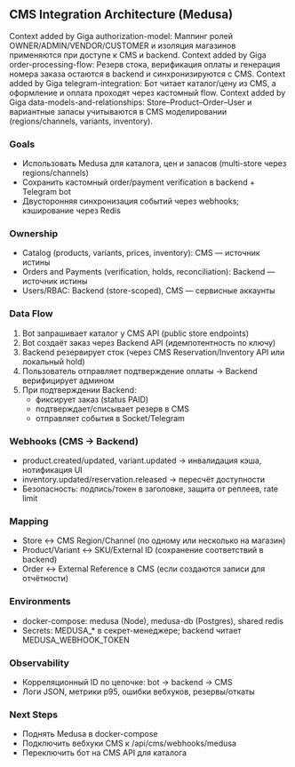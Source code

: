 ## CMS Integration Architecture (Medusa)

Context added by Giga authorization-model: Маппинг ролей OWNER/ADMIN/VENDOR/CUSTOMER и изоляция магазинов применяются при доступе к CMS и backend.
Context added by Giga order-processing-flow: Резерв стока, верификация оплаты и генерация номера заказа остаются в backend и синхронизируются с CMS.
Context added by Giga telegram-integration: Бот читает каталог/цену из CMS, а оформление и оплата проходят через кастомный flow.
Context added by Giga data-models-and-relationships: Store–Product–Order–User и вариантные запасы учитываются в CMS моделировании (regions/channels, variants, inventory).

### Goals
- Использовать Medusa для каталога, цен и запасов (multi-store через regions/channels)
- Сохранить кастомный order/payment verification в backend + Telegram bot
- Двусторонняя синхронизация событий через webhooks; кэширование через Redis

### Ownership
- Catalog (products, variants, prices, inventory): CMS — источник истины
- Orders and Payments (verification, holds, reconciliation): Backend — источник истины
- Users/RBAC: Backend (store-scoped), CMS — сервисные аккаунты

### Data Flow
1. Bot запрашивает каталог у CMS API (public store endpoints)
2. Bot создаёт заказ через Backend API (идемпотентность по ключу)
3. Backend резервирует сток (через CMS Reservation/Inventory API или локальный hold)
4. Пользователь отправляет подтверждение оплаты → Backend верифицирует админом
5. При подтверждении Backend:
   - фиксирует заказ (status PAID)
   - подтверждает/списывает резерв в CMS
   - отправляет события в Socket/Telegram

### Webhooks (CMS → Backend)
- product.created/updated, variant.updated → инвалидация кэша, нотификация UI
- inventory.updated/reservation.released → пересчёт доступности
- Безопасность: подпись/токен в заголовке, защита от реплеев, rate limit

### Mapping
- Store ↔ CMS Region/Channel (по одному или несколько на магазин)
- Product/Variant ↔ SKU/External ID (сохранение соответствий в backend)
- Order ↔ External Reference в CMS (если создаются записи для отчётности)

### Environments
- docker-compose: medusa (Node), medusa-db (Postgres), shared redis
- Secrets: MEDUSA_* в секрет-менеджере; backend читает MEDUSA_WEBHOOK_TOKEN

### Observability
- Корреляционный ID по цепочке: bot → backend → CMS
- Логи JSON, метрики p95, ошибки вебхуков, резервы/откаты

### Next Steps
- Поднять Medusa в docker-compose
- Подключить вебхуки CMS к /api/cms/webhooks/medusa
- Переключить бот на CMS API для каталога

